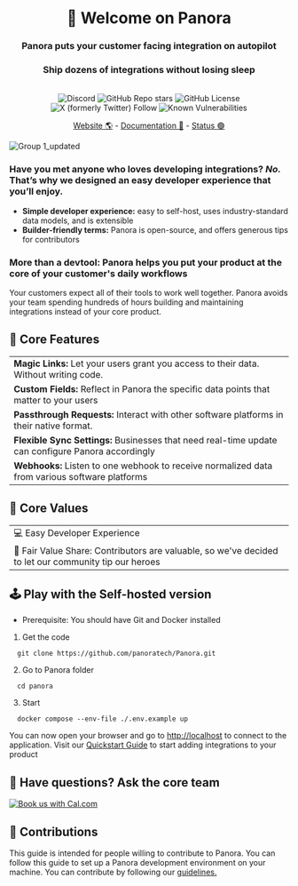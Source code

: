 <div align="center">

<h1> 🌼 Welcome on Panora </h1>

  <h3>Panora puts your customer facing integration on autopilot</h3>
  <h3>Ship dozens of integrations without losing sleep</h3>
  
</br>
  <img alt="Discord" src="https://img.shields.io/discord/1038131193067077642"></img>
  <img alt="GitHub Repo stars" src="https://img.shields.io/github/stars/panoratech/panora?logo=github"> </img>
  <img alt="GitHub License" src="https://img.shields.io/github/license/panoratech/Panora"></img>
  <img alt="X (formerly Twitter) Follow" src="https://img.shields.io/twitter/follow/panoradotdev"></img>
  <img src="https://snyk.io/test/github/panoratech/Panora/badge.svg" alt="Known Vulnerabilities"></img>
  </br>
  
  <p>
  <a href="https://panora.dev">Website 🌎</a> - <a href="https://docs.panora.dev">Documentation 📖</a> - <a href="https://status.panora.dev">Status 🟢</a> 
  </p>

</div>


<div align="center">


</div>


![Group 1_updated](https://github.com/panoratech/Panora/assets/39710677/c9a35848-7b48-43af-bd6c-6a5257e19bea)

### Have you met anyone who loves developing integrations? *No.* That’s why we designed an easy developer experience that you’ll enjoy.

- **Simple developer experience:** easy to self-host, uses industry-standard data models, and is extensible
- **Builder-friendly terms:** Panora is open-source, and offers generous tips for contributors

### More than a devtool: Panora helps you put your product at the core of your customer's daily workflows

Your customers expect all of their tools to work well together. Panora avoids your team spending hundreds of hours building and maintaining integrations instead of your core product.


## 🔮 Core Features  

|                    |
|---------------------------|
| **Magic Links:** Let your users grant you access to their data. Without writing code.              |
| **Custom Fields:** Reflect in Panora the specific data points that matter to your users            |
| **Passthrough Requests:** Interact with other software platforms in their native format.      | 
| **Flexible Sync Settings:** Businesses that need real-time update can configure Panora accordingly    |
| **Webhooks:** Listen to one webhook to receive normalized data from various software platforms                  |


## 🤝 Core Values

|                                           |
|-------------------------------------------|
| 💻 Easy Developer Experience               |
| 🫡 Fair Value Share: Contributors are valuable, so we've decided to let our community tip our heroes |


## 🕹️ Play with the Self-hosted version

- Prerequisite: You should have Git and Docker installed


 1. Get the code

```
  git clone https://github.com/panoratech/Panora.git
 ```

 2. Go to Panora folder

```
  cd panora
  ```

 3. Start

```
  docker compose --env-file ./.env.example up
 ```

You can now open your browser and go to <http://localhost> to connect to the application.
Visit our [Quickstart Guide](https://docs.panora.dev/quick-start) to start adding integrations to your product

## 🤔 Have questions? Ask the core team
<a href="https://cal.com/rflih/30?utm_source=github&utm_campaign=readme"><img alt="Book us with Cal.com" src="https://cal.com/book-with-cal-dark.svg" /></a>


## 🚀 Contributions
This guide is intended for people willing to contribute to Panora.
You can follow this guide to set up a Panora development environment on your machine.
You can contribute by following our [guidelines.](https://github.com/panoratech/Panora/blob/main/CONTRIBUTING.md)
